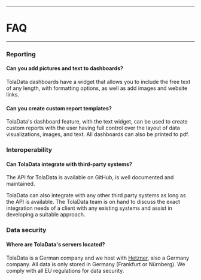 ****
# FAQ
---
### Reporting
#### Can you add pictures and text to dashboards?
TolaData dashboards have a widget that allows you to include the free text of any length, with formatting options, as well as add images and website links.

#### Can you create custom report templates?
TolaData's dashboard feature, with the text widget, can be used to create custom reports with the user having full control over the layout of data visualizations, images, and text. All dashboards can also be printed to pdf.

### Interoperability
#### Can TolaData integrate with third-party systems?
The API for TolaData is available on GitHub, is well documented and maintained.

TolaData can also integrate with any other third party systems as long as the API is available. The TolaData team is on hand to discuss the exact integration needs of a client with any existing systems and assist in developing a suitable approach.

### Data security
#### Where are TolaData's servers located?
TolaData is a German company and we host with [Hetzner](https://www.hetzner.com/), also a Germany company. All data is only stored in Germany (Frankfurt or Nürnberg). We comply with all EU regulations for data security.





